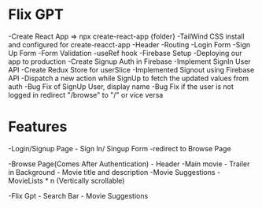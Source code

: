 # Flix GPT 

-Create React App => npx create-react-app {folder}
-TailWind CSS install and configured for create-reacct-app
-Header
-Routing
-Login Form
-Sign Up Form
-Form Validation
-useRef hook
-Firebase Setup 
-Deploying our app to production
-Create Signup Auth in Firebase
-Implement SignIn User API
-Create Redux Store for userSlice
-Implemented Signout using Firebase API
-Dispatch a new action while SignUp to fetch the updated values from auth
-Bug Fix of SignUp User, display name
-Bug Fix if the user is not logged in redirect "/browse" to "/" or vice versa


# Features
-Login/Signup Page
    - Sign In/ Singup Form
    -redirect to Browse Page

-Browse Page(Comes After Authentication)
    - Header
    -Main movie
        - Trailer in Background
        - Movie title and description
        -Movie Suggestions
            - MovieLists * n (Vertically scrollable)

-Flix Gpt 
    - Search Bar
    - Movie Suggestions
    